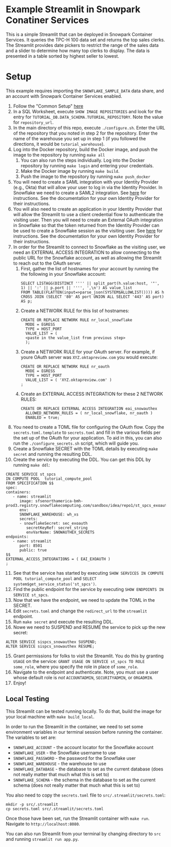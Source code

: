 # Example Streamlit in Snowpark Conatiner Services
This is a simple Streamlit that can be deployed in 
Snowpark Container Services. It queries the TPC-H 100 
data set and returns the top sales clerks. The Streamlit
provides date pickers to restrict the range of the sales
data and a slider to determine how many top clerks to display.
The data is presented in a table sorted by highest seller
to lowest.

# Setup
This example requires importing the `SNOWFLAKE_SAMPLE_DATA`
data share, and an account with Snowpark Container Services
enabled.

1. Follow the "Common Setup" [here](https://docs.snowflake.com/en/LIMITEDACCESS/snowpark-containers/tutorials/common-setup)
2. In a SQL Worksheet, execute `SHOW IMAGE REPOSITORIES` and look
   for the entry for `TUTORIAL_DB.DATA_SCHEMA.TUTORIAL_REPOSITORY`.
   Note the value for `repository_url`.
3. In the main directory of this repo, execute 
   `./configure.sh`. Enter the URL of the repository that you
   noted in step 2 for the repository. Enter the name of the warehouse
   you set up in step 1 (if you followed the directions, it would be
   `tutorial_warehouse`).
4. Log into the Docker repository, build the Docker image, and push
   the image to the repository by running `make all`
   1. You can also run the steps individually. Log into the Docker 
      repository by running `make login` and entering your credentials.
   2. Make the Docker image by running `make build`.
   3. Push the image to the repository by running `make push_docker`
5. You will need to create a SAML integration with your Identity Provider
   (e.g., Okta) that will allow your user to log in via the Identity Provider.
   In Snowflake we need to create a SAML2 integration. See [here](https://docs.snowflake.com/en/user-guide/admin-security-fed-auth-security-integration)
   for instructions. See the documentation for your own Identity Provider
   for their instructions.
6. You will also need to create an application in your Identity Provider 
   that will allow the Streamlit to use a client credential flow to authenticate
   the visiting user. Then you will need to create an External OAuth integration
   in Snowflake so that the token returned from the Identity Provider can be
   used to create a Snowflake session as the visiting user. See [here](https://docs.snowflake.com/en/user-guide/oauth-ext-overview) 
   for instructions. See the documentation for your own Identity Provider for their
   instructions.
7. In order for the Streamlit to connect to Snowflake as the visiting user,
   we need an EXTERNAL ACCESS INTEGRATION to allow connecting to the public 
   URL for the Snowflake account, as well as allowing the Streamlit to reach
   out to the OAuth server.
   1. First, gather the list of hostnames for your account by running the
      the following in your Snowflake account:
      ```
      SELECT LISTAGG(DISTINCT '''' || split_part(h.value:host, '"', 1) || ':' || p.port || '''', ',\n') AS value_list 
      FROM TABLE(FLATTEN(input=>parse_json(SYSTEM$ALLOWLIST()))) AS h 
      CROSS JOIN (SELECT '80' AS port UNION ALL SELECT '443' AS port) AS p;
      ```
   2. Create a NETWORK RULE for this list of hostnames:
      ```
      CREATE OR REPLACE NETWORK RULE nr_local_snowflake
        MODE = EGRESS
        TYPE = HOST_PORT
        VALUE_LIST = (
        <paste in the value_list from previous step>
        );
      ```
   3. Create a NETWORK RULE for your OAuth server. For example, if youre
      OAuth server was `XYZ.oktapreview.com` you would execute:
      ```
      CREATE OR REPLACE NETWORK RULE nr_oauth
        MODE = EGRESS
        TYPE = HOST_PORT
        VALUE_LIST = ( 'XYZ.oktapreview.com' )
      ;
      ```
   4. Create an EXTERNAL ACCESS INTEGRATION for these 2 NETWORK RULES:
      ```
      CREATE OR REPLACE EXTERNAL ACCESS INTEGRATION eai_snowauthex
        ALLOWED_NETWORK_RULES = ( nr_local_snowflake, nr_oauth )
        ENABLED = true;
      ```
8. You need to create a TOML file for configuring the OAuth flow. Copy the
   `secrets.toml.template` to `secrets.toml` and fill in the various fields
   per the set up of the OAuth for your application. To aid in this, you can
   also run the `./configure_secrets.sh` script, which will guide you.
9. Create a Snowflake SECRET with the TOML details by executing `make secret`
   and running the resulting DDL.
10. Create the service by executing the DDL. You can get this DDL
   by running `make ddl`:
   ```
   CREATE SERVICE st_spcs
   IN COMPUTE POOL  tutorial_compute_pool
   FROM SPECIFICATION $$
   spec:
   containers:
      - name: streamlit
         image: sfsenorthamerica-bmh-prod3.registry.snowflakecomputing.com/sandbox/idea/repo1/st_spcs_exoauth
         env:
         SNOWFLAKE_WAREHOUSE: wh_xs
         secrets:
         - snowflakeSecret: sec_exoauth
            secretKeyRef: secret_string
            envVarName: SNOWAUTHEX_SECRETS
   endpoints:
      - name: streamlit
         port: 8501
         public: true
   $$
   EXTERNAL_ACCESS_INTEGRATIONS = ( EAI_EXOAUTH )
   ;
   ```
11. See that the service has started by executing `SHOW SERVICES IN COMPUTE POOL tutorial_compute_pool` 
   and `SELECT system$get_service_status('st_spcs')`.
12. Find the public endpoint for the service by executing `SHOW ENDPOINTS IN SERVICE st_spcs`.
13. Now that we have the endpoint, we need to update the TOML in the SECRET.
   1. Edit `secrets.toml` and change the `redirect_url` to the `streamlit` endpoint.
   2. Run `make secret` and execute the resulting DDL.
14. Nowe we need to SUSPEND and RESUME the service to pick up the new secret:
   ```
   ALTER SERVICE sispcs_snowauthex SUSPEND;
   ALTER SERVICE sispcs_snowauthex RESUME;
   ```
15. Grant permissions for folks to visit the Streamlit. You do this by granting 
   `USAGE` on the service: `GRANT USAGE ON SERVICE st_spcs TO ROLE some_role`, 
   where you specify the role in place of `some_role`.
16. Navigate to the endpoint and authenticate. Note, you must use a user whose
   default role is _not_ `ACCOUNTADMIN`, `SECURITYADMIN`, or `ORGADMIN`.
17. Enjoy!


## Local Testing
This Streamlit can be tested running locally. To do that, build the
image for your local machine with `make build_local`.

In order to run the Streamlit in the container, we need to set some 
environment variables in our terminal session before running the 
container. The variables to set are:
* `SNOWFLAKE_ACCOUNT` - the account locator for the Snowflake account
* `SNOWFLAKE_USER` - the Snowflake username to use
* `SNOWFLAKE_PASSWORD` - the password for the Snowflake user
* `SNOWFLAKE_WAREHOUSE` - the warehouse to use
* `SNOWFLAKE_DATABASE` - the database to set as the current database (does not really matter that much what this is set to)
* `SNOWFLAKE_SCHEMA` - the schema in the database to set as the current schema (does not really matter that much what this is set to)

You also need to copy the `secrets.toml` file to `src/.streamlit/secrets.toml`:
```
mkdir -p src/.streamlit
cp secrets.toml src/.streamlit/secrets.toml
```

Once those have been set, run the Streamlit container with `make run`. Navigate
to `http://localhost:8080`.

You can also run Streamlit from your terminal by changing directory to `src`
and running `streamlit run app.py`.
